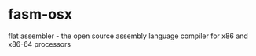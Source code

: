 # fasm-osx
flat assembler - the open source assembly language compiler for x86 and x86-64 processors 
